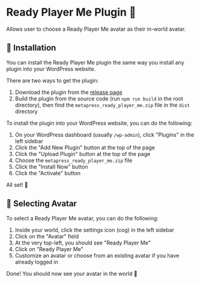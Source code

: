 # Ready Player Me Plugin :runner:

Allows user to choose a Ready Player Me avatar as their in-world avatar.

## :hammer: Installation

You can install the Ready Player Me plugin the same way you install any plugin
into your WordPress website.

There are two ways to get the plugin:
1. Download the plugin from the [release page](https://github.com/MetaPressDev/metapress-plugin-rpm/releases)
2. Build the plugin from the source code (run `npm run build` in the root directory), then find the `metapress_ready_player_me.zip` file in the `dist` directory

To install the plugin into your WordPress website, you can do the following:
1. On your WordPress dashboard (usually `/wp-admin`), click "Plugins" in the left sidebar
2. Click the "Add New Plugin" button at the top of the page
3. Click the "Upload Plugin" button at the top of the page
4. Choose the `metapress_ready_player_me.zip` file
5. Click the "Install Now" button
6. Click the "Activate" button

All set! :tada:

## :thinking: Selecting Avatar

To select a Ready Player Me avatar, you can do the following:
1. Inside your world, click the settings icon (cog) in the left sidebar
2. Click on the "Avatar" field
3. At the very top-left, you should see "Ready Player Me"
4. Click on "Ready Player Me"
5. Customize an avatar or choose from an existing avatar if you have already logged in

Done! You should now see your avatar in the world :rocket:

